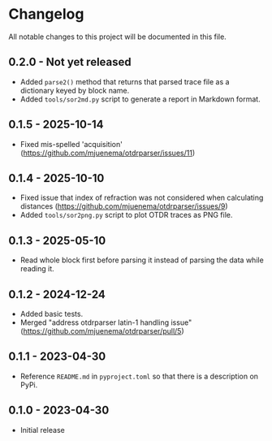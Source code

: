 # Changelog
All notable changes to this project will be documented in this file.

## 0.2.0 - Not yet released
* Added ``parse2()`` method that returns that parsed trace file as a dictionary keyed by block name.
* Added ``tools/sor2md.py`` script to generate a report in Markdown format.

## 0.1.5 - 2025-10-14
* Fixed mis-spelled 'acquisition' (https://github.com/mjuenema/otdrparser/issues/11)

## 0.1.4 - 2025-10-10
* Fixed issue that index of refraction was not considered when calculating distances (https://github.com/mjuenema/otdrparser/issues/9)
* Added ``tools/sor2png.py`` script to plot OTDR traces as PNG file.

## 0.1.3 - 2025-05-10
* Read whole block first before parsing it instead of parsing the data while reading it.

## 0.1.2 - 2024-12-24
* Added basic tests.
* Merged "address otdrparser latin-1 handling issue" (https://github.com/mjuenema/otdrparser/pull/5)


## 0.1.1 - 2023-04-30
* Reference ``README.md`` in ``pyproject.toml`` so that there is a description on PyPi.

## 0.1.0 - 2023-04-30
* Initial release
